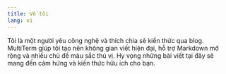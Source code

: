 ```yaml
---
title: Về tôi
lang: vi
---
```


Tôi là một người yêu công nghệ và thích chia sẻ kiến thức qua blog. MultiTerm giúp tôi tạo nên không gian viết hiện đại, hỗ trợ Markdown mở rộng và nhiều chủ đề màu sắc thú vị. Hy vọng những bài viết tại đây sẽ mang đến cảm hứng và kiến thức hữu ích cho bạn.
